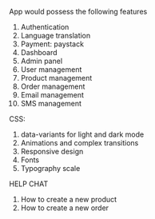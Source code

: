 App would possess the following features

1. Authentication
2. Language translation
3. Payment: paystack
4. Dashboard
5. Admin panel
6. User management
7. Product management
8. Order management
9. Email management
10. SMS management

CSS:

1. data-variants for light and dark mode
2. Animations and complex transitions
3. Responsive design
4. Fonts
5. Typography scale

HELP CHAT

1. How to create a new product
2. How to create a new order
